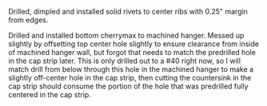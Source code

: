 Drilled, dimpled and installed solid rivets to center ribs with 0.25" margin from edges.

Drilled and installed bottom cherrymax to machined hanger. Messed up slightly by offsetting top center hole slightly to ensure clearance from inside of machined hanger wall, but forgot that needs to match the predrilled hole in the cap strip later. This is only drilled out to a #40 right now, so I will match drill from below through this hole in the machined hanger to make a slightly off-center hole in the cap strip, then cutting the countersink in the cap strip should consume the portion of the hole that was predrilled fully centered in the cap strip.
